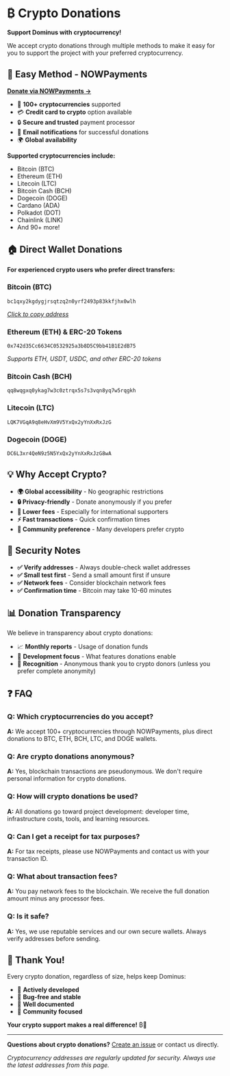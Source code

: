 # ₿ Crypto Donations

**Support Dominus with cryptocurrency!**

We accept crypto donations through multiple methods to make it easy for you to support the project with your preferred cryptocurrency.

## 🚀 Easy Method - NOWPayments

**[Donate via NOWPayments →](https://nowpayments.io/donation/dominus)**

- 🎯 **100+ cryptocurrencies** supported
- 💳 **Credit card to crypto** option available
- 🔒 **Secure and trusted** payment processor
- 📧 **Email notifications** for successful donations
- 🌍 **Global availability**

**Supported cryptocurrencies include:**
- Bitcoin (BTC)
- Ethereum (ETH) 
- Litecoin (LTC)
- Bitcoin Cash (BCH)
- Dogecoin (DOGE)
- Cardano (ADA)
- Polkadot (DOT)
- Chainlink (LINK)
- And 90+ more!

## 🏠 Direct Wallet Donations

**For experienced crypto users who prefer direct transfers:**

### Bitcoin (BTC)
```
bc1qxy2kgdygjrsqtzq2n0yrf2493p83kkfjhx0wlh
```
*[Click to copy address](bitcoin:bc1qxy2kgdygjrsqtzq2n0yrf2493p83kkfjhx0wlh)*

### Ethereum (ETH) & ERC-20 Tokens
```
0x742d35Cc6634C0532925a3b8D5C9bb41B1E2dB75
```
*Supports ETH, USDT, USDC, and other ERC-20 tokens*

### Bitcoin Cash (BCH)
```
qq8wqgxq0ykag7w3c0ztrqx5s7s3vqn8yq7w5rqgkh
```

### Litecoin (LTC)
```
LQK7VGqA9q8eHvXm9V5YxQx2yYnXxRxJzG
```

### Dogecoin (DOGE)
```
DC6L3xr4QeN9z5N5YxQx2yYnXxRxJzG8wA
```

## 💡 Why Accept Crypto?

- **🌍 Global accessibility** - No geographic restrictions
- **🔒 Privacy-friendly** - Donate anonymously if you prefer
- **💸 Lower fees** - Especially for international supporters
- **⚡ Fast transactions** - Quick confirmation times
- **🤝 Community preference** - Many developers prefer crypto

## 🔐 Security Notes

- **✅ Verify addresses** - Always double-check wallet addresses
- **✅ Small test first** - Send a small amount first if unsure
- **✅ Network fees** - Consider blockchain network fees
- **✅ Confirmation time** - Bitcoin may take 10-60 minutes

## 📊 Donation Transparency

We believe in transparency about crypto donations:

- 📈 **Monthly reports** - Usage of donation funds
- 🎯 **Development focus** - What features donations enable
- 🙏 **Recognition** - Anonymous thank you to crypto donors (unless you prefer complete anonymity)

## ❓ FAQ

### Q: Which cryptocurrencies do you accept?
**A:** We accept 100+ cryptocurrencies through NOWPayments, plus direct donations to BTC, ETH, BCH, LTC, and DOGE wallets.

### Q: Are crypto donations anonymous?
**A:** Yes, blockchain transactions are pseudonymous. We don't require personal information for crypto donations.

### Q: How will crypto donations be used?
**A:** All donations go toward project development: developer time, infrastructure costs, tools, and learning resources.

### Q: Can I get a receipt for tax purposes?
**A:** For tax receipts, please use NOWPayments and contact us with your transaction ID.

### Q: What about transaction fees?
**A:** You pay network fees to the blockchain. We receive the full donation amount minus any processor fees.

### Q: Is it safe?
**A:** Yes, we use reputable services and our own secure wallets. Always verify addresses before sending.

## 🤝 Thank You!

Every crypto donation, regardless of size, helps keep Dominus:
- 🚀 **Actively developed**
- 🐛 **Bug-free and stable** 
- 📖 **Well documented**
- 🎯 **Community focused**

**Your crypto support makes a real difference!** ₿💖

---

**Questions about crypto donations?** 
[Create an issue](https://github.com/Basyuk/dominus/issues/new) or contact us directly.

*Cryptocurrency addresses are regularly updated for security. Always use the latest addresses from this page.*
